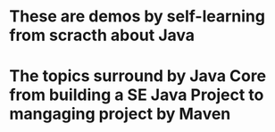 # These are demos by self-learning from scracth about Java
# The topics surround by Java Core from building a SE Java Project to mangaging project by Maven
